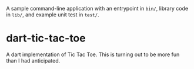 A sample command-line application with an entrypoint in `bin/`, library code
in `lib/`, and example unit test in `test/`.
# dart-tic-tac-toe
A dart implementation of Tic Tac Toe. This is turning out to be more fun than I had anticipated.
